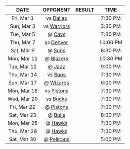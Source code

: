 |    DATE     |             OPPONENT              |  RESULT  |   TIME   |
|:-----------:|:---------------------------------:|:--------:|:--------:|
| Fri, Mar 1  |     vs [Dallas](/r/Mavericks)     |          | 7:30 PM  |
| Sun, Mar 3  |    vs [Warriors](/r/warriors)     |          | 3:30 PM  |
| Tue, Mar 5  |    @ [Cavs](/r/clevelandcavs)     |          | 7:30 PM  |
| Thu, Mar 7  |   @ [Denver](/r/denvernuggets)    |          | 10:00 PM |
| Sat, Mar 9  |         @ [Suns](/r/suns)         |          | 8:30 PM  |
| Mon, Mar 11 |      @ [Blazers](/r/ripcity)      |          | 10:30 PM |
| Tue, Mar 12 |       @ [Jazz](/r/UtahJazz)       |          | 9:00 PM  |
| Thu, Mar 14 |        vs [Suns](/r/suns)         |          | 7:30 PM  |
| Sun, Mar 17 | @ [Wizards](/r/washingtonwizards) |          | 6:00 PM  |
| Mon, Mar 18 |  vs [Pistons](/r/DetroitPistons)  |          | 7:30 PM  |
| Wed, Mar 20 |      vs [Bucks](/r/MkeBucks)      |          | 7:30 PM  |
| Fri, Mar 22 |  @ [Pistons](/r/DetroitPistons)   |          | 7:00 PM  |
| Sat, Mar 23 |    @ [Bulls](/r/chicagobulls)     |          | 8:00 PM  |
| Mon, Mar 25 |    @ [Hawks](/r/AtlantaHawks)     |          | 7:30 PM  |
| Thu, Mar 28 |    @ [Hawks](/r/AtlantaHawks)     |          | 7:30 PM  |
| Sat, Mar 30 |   @ [Pelicans](/r/NOLAPelicans)   |          | 5:00 PM  |
